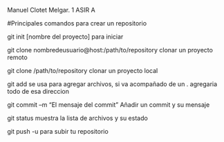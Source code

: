  Manuel Clotet Melgar. 1 ASIR A

#Principales comandos para crear un repositorio

git init [nombre del proyecto]  para iniciar

git clone nombredeusuario@host:/path/to/repository  clonar un proyecto remoto

git clone /path/to/repository   clonar un proyecto local

git add  se usa para agregar archivos, si va acompañado de un . agregaria todo de esa direccion

git commit –m “El mensaje del commit”   Añadir un commit y su mensaje

git status muestra la lista de archivos y su estado

git push -u para subir tu repositorio